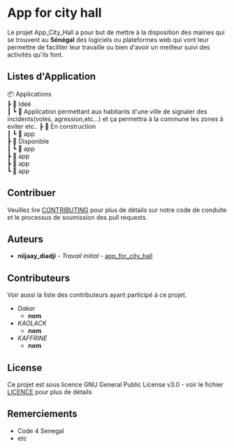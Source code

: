 # App for city hall

Le projet App_City_Hall a pour but de mettre à la disposition des mairies qui se trouvent au **Sénégal** des logiciels ou plateformes web qui vont leur permettre de faciliter leur travaille ou bien d'avoir un meilleur suivi des activités qu'ils font.

## Listes d'Application

📦 Applications\
  ┣ 📂 Idéé\
  ┃ ┗ 📜 Application permettant aux habitants d'une ville de signaler des incidents(voles, agression,etc...) et ça permettra à la commune les zones à eviter etc..
  ┣ 📂 En construction\
  ┃ ┗ 📜 app\
  ┣ 📂 Disponible\
  ┃ ┗ 📜 app\
  ┣ 📜 app\
  ┣ 📜 app\
  ┗ 📜 app

## Contribuer

Veuillez lire [CONTRIBUTING](CONTRIBUTING.md) pour plus de détails sur notre code de conduite et le processus de soumission des pull requests.

## Auteurs

* **niijaay_diadji** - *Travail initial* - [app_for_city_hall](https://github.com/diadjii/app_for_city_hall)

## Contributeurs

Voir aussi la liste des contributeurs ayant participé à ce projet.

* *Dakar*
	* **nom**
* *KAOLACK*
	* **nom**
* *KAFFRINE*
	* **nom**

## License

Ce projet est sous licence GNU General Public License v3.0 - voir le fichier [LICENCE](LICENSE) pour plus de détails

## Remerciements

* Code 4 Senegal
* etc
